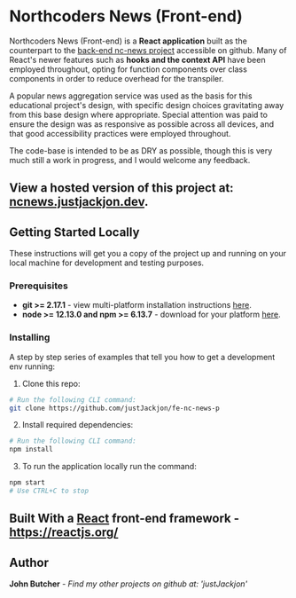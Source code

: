 # **Northcoders News (Front-end)**

Northcoders News (Front-end) is a **React application** built as the counterpart to the [back-end nc-news project](https://github.com/justJackjon/be-nc-news) accessible on github. Many of React's newer features such as **hooks and the context API** have been employed throughout, opting for function components over class components in order to reduce overhead for the transpiler.

A popular news aggregation service was used as the basis for this educational project's design, with specific design choices gravitating away from this base design where appropriate. Special attention was paid to ensure the design was as responsive as possible across all devices, and that good accessibility practices were employed throughout.

The code-base is intended to be as DRY as possible, though this is very much still a work in progress, and I would welcome any feedback.

## **View a hosted version of this project at: [ncnews.justjackjon.dev](https://ncnews.justjackjon.dev/).**



## Getting Started Locally

These instructions will get you a copy of the project up and running on your local machine for development and testing purposes.

### Prerequisites

- **git >= 2.17.1** - view multi-platform installation instructions [here](https://git-scm.com/book/en/v2/Getting-Started-Installing-Git).
- **node >= 12.13.0 and npm >= 6.13.7** - download for your platform [here](https://nodejs.org/en/download/).

### Installing

A step by step series of examples that tell you how to get a development env running:

1. Clone this repo:

```bash
# Run the following CLI command:
git clone https://github.com/justJackjon/fe-nc-news-p
```

2. Install required dependencies:

```bash
# Run the following CLI command:
npm install
```

3. To run the application locally run the command:

```bash
npm start
# Use CTRL+C to stop
```



## Built With a [React](https://reactjs.org/) front-end framework - https://reactjs.org/



## Author

**John Butcher** - _Find my other projects on github at: 'justJackjon'_

